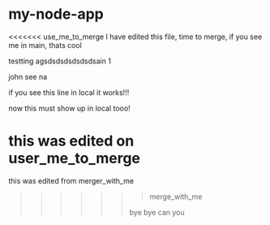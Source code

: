 # my-node-app

<<<<<<< use_me_to_merge
I have edited this file, time to merge, if you see me in main, thats cool

testting agsdsdsdsdsdsdsain 1

john see na

if you see this line in local it works!!!

now this must show up in local tooo!

this was edited on user_me_to_merge
=======
this was edited from merger_with_me
>>>>>>> merge_with_me
>>>>>>
>>>>>>bye bye
>>>>>>can you
